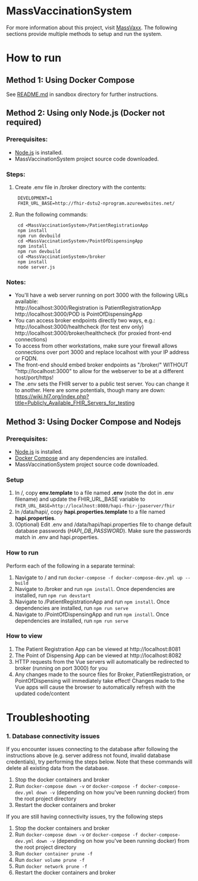 # MassVaccinationSystem

For more information about this project, visit [MassVaxx](https://www.massvaxx.com). The following sections provide multiple methods to setup and run the system.

# How to run

## Method 1: Using Docker Compose 

See [README.md](sandbox/README.md) in sandbox directory for further instructions.

## Method 2: Using only Node.js (Docker not required)
### Prerequisites:
- [Node.js](https://nodejs,org) is installed.
- MassVaccinationSystem project source code downloaded.

### Steps:
1. Create .env file in <MassVaccinationSystem>/broker directory with the contents:

        DEVELOPMENT=1
        FHIR_URL_BASE=http://fhir-dstu2-nprogram.azurewebsites.net/

2. Run the following commands:

        cd <MassVaccinationSystem>/PatientRegistrationApp
        npm install
        npm run devbuild
        cd <MassVaccinationSystem>/PointOfDispensingApp
        npm install
        npm run devbuild
        cd <MassVaccinationSystem>/broker
        npm install
        node server.js

### Notes:
- You'll have a web server running on port 3000 with the following URLs available:  
    http://localhost:3000/Registration is PatientRegistrationApp  
    http://localhost:3000/POD is PointOfDispensingApp
- You can access broker endpoints directly two ways, e.g.:  
    http://localhost:3000/healthcheck (for test env only)  
    http://localhost:3000/broker/healthcheck (for proxied front-end connections)
- To access from other workstations, make sure your firewall allows connections over port 3000 and replace localhost with your IP address or FQDN.
- The front-end should embed broker endpoints as "/broker/<endpoint>" WITHOUT "http://localhost:3000" to allow for the webserver to be at a different host/port/https!
- The .env sets the FHIR server to a public test server. You can change it to another. Here are some potentials, though many are down: https://wiki.hl7.org/index.php?title=Publicly_Available_FHIR_Servers_for_testing

## Method 3: Using Docker Compose and Nodejs
### Prerequisites:
- [Node.js](https://nodejs,org) is installed.
- [Docker Compose](https://docs.docker.com/compose/install/) and any dependencies are installed.
- MassVaccinationSystem project source code downloaded.

### Setup
1. In /, copy **env.template** to a file named **.env** (note the dot in .env filename)
and update the FHIR_URL_BASE variable to `FHIR_URL_BASE=http://localhost:8080/hapi-fhir-jpaserver/fhir`
3. In /data/hapi/, copy **hapi.properties.template** to a file named **hapi.properties**.
4. (Optional) Edit .env and /data/hapi/hapi.properties file to change default database passwords (_HAPI_DB_PASSWORD_). Make sure the passwords match in .env and hapi.properties.

### How to run
Perform each of the following in a separate terminal:
1. Navigate to / and run `docker-compose -f docker-compose-dev.yml up --build`
2. Navigate to /broker and run `npm install`.  Once dependencies are installed, run `npm run devstart`
3. Navigate to /PatientRegistrationApp and run `npm install`.  Once dependencies are installed, run `npm run serve`
4. Navigate to /PointOfDispensingApp and run `npm install`.  Once dependencies are installed, run `npm run serve`

### How to view
1. The Patient Registration App can be viewed at http://localhost:8081
2. The Point of Dispensing App can be viewed at http://localhost:8082
3. HTTP requests from the Vue servers will automatically be redirected to broker (running on port 3000) for you
4. Any changes made to the source files for Broker, PatientRegistration, or PointOfDispensing will immediately take effect!  Changes made to the Vue apps will cause the browser to automatically refresh with the updated code/content

# Troubleshooting
### 1. Database connectivity issues
If you encounter issues connecting to the database after following the instructions above (e.g. server address not found, invalid database credentials), try performing the steps below.  Note that these commands will delete all existing data from the database.

1. Stop the docker containers and broker
2. Run `docker-compose down -v` or `docker-compose -f docker-compose-dev.yml down -v` (depending on how you've been running docker) from the root project directory
3. Restart the docker containers and broker

If you are still having connectivity issues, try the following steps
1. Stop the docker containers and broker
2. Run `docker-compose down -v` or `docker-compose -f docker-compose-dev.yml down -v` (depending on how you've been running docker) from the root project directory
3. Run `docker container prune -f`
4. Run `docker volume prune -f`
5. Run `docker network prune -f`
6. Restart the docker containers and broker
